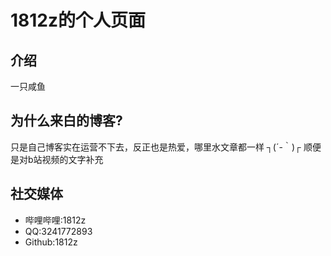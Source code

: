 # 1812z的个人页面

## 介绍

一只咸鱼

## 为什么来白的博客?

只是自己博客实在运营不下去，反正也是热爱，哪里水文章都一样 ┐(´-｀)┌ 顺便是对b站视频的文字补充

## 社交媒体
* 哔哩哔哩:1812z
* QQ:3241772893
* Github:1812z
